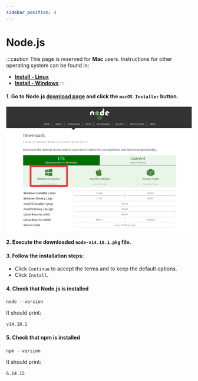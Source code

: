 ```yaml
---
sidebar_position: 4
---
```


# Node.js

:::caution
This page is reserved for **Mac** users. Instructions for other operating system can be found in:
- [**Install - Linux**](../linux/nodejs)
- [**Install - Windows**](../windows/nodejs)
:::

#### 1. Go to Node.js [download page](https://nodejs.org/en/download/) and click the `macOS Installer` button.

![Download Node.js](/img/installation/windows/nodejs-download.png)

#### 2. Execute the downloaded  `node-v14.18.1.pkg` file.

#### 3. Follow the installation steps:
- Click `Continue` to accept the terms and to keep the default options.
- Click `Install`.

#### 4. Check that Node.js is installed
```batch
node --version
```

It should print:
```
v14.18.1
```

#### 5. Check that npm is installed
```batch
npm --version
```

It should print:
```
6.14.15
```

